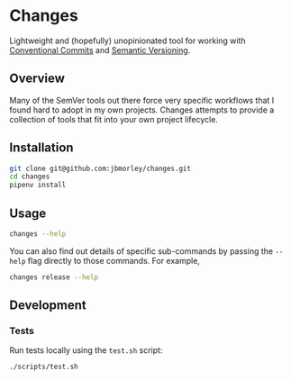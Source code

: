 # Changes

Lightweight and (hopefully) unopinionated tool for working with [Conventional Commits](https://www.conventionalcommits.org/) and [Semantic Versioning](https://semver.org).

## Overview

Many of the SemVer tools out there force very specific workflows that I found hard to adopt in my own projects. Changes attempts to provide a collection of tools that fit into your own project lifecycle.

## Installation

```bash
git clone git@github.com:jbmorley/changes.git
cd changes
pipenv install
```

## Usage

```bash
changes --help
```

You can also find out details of specific sub-commands by passing the `--help` flag directly to those commands. For example,

```bash
changes release --help
```

## Development

### Tests

Run tests locally using the `test.sh` script:

```bash
./scripts/test.sh
```
